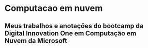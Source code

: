 # Computacao em nuvem
## Meus trabalhos e anotações do bootcamp da Digital Innovation One em Computação em Nuvem da Microsoft
